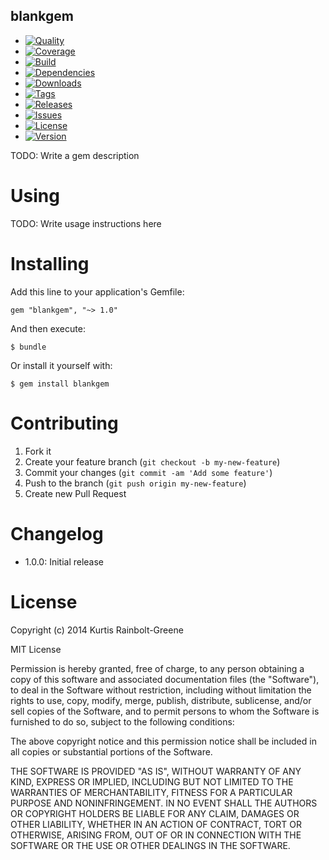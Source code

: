 blankgem
--------

  - [![Quality](http://img.shields.io/codeclimate/github/krainboltgreene/blankgem.gem.svg?style=flat-square)](https://codeclimate.com/github/krainboltgreene/blankgem.gem)
  - [![Coverage](http://img.shields.io/codeclimate/coverage/github/krainboltgreene/blankgem.gem.svg?style=flat-square)](https://codeclimate.com/github/krainboltgreene/blankgem.gem)
  - [![Build](http://img.shields.io/travis-ci/krainboltgreene/blankgem.gem.svg?style=flat-square)](https://travis-ci.org/krainboltgreene/blankgem.gem)
  - [![Dependencies](http://img.shields.io/gemnasium/krainboltgreene/blankgem.gem.svg?style=flat-square)](https://gemnasium.com/krainboltgreene/blankgem.gem)
  - [![Downloads](http://img.shields.io/gem/dtv/blankgem.svg?style=flat-square)](https://rubygems.org/gems/blankgem)
  - [![Tags](http://img.shields.io/github/tag/krainboltgreene/blankgem.gem.svg?style=flat-square)](http://github.com/krainboltgreene/blankgem.gem/tags)
  - [![Releases](http://img.shields.io/github/release/krainboltgreene/blankgem.gem.svg?style=flat-square)](http://github.com/krainboltgreene/blankgem.gem/releases)
  - [![Issues](http://img.shields.io/github/issues/krainboltgreene/blankgem.gem.svg?style=flat-square)](http://github.com/krainboltgreene/blankgem.gem/issues)
  - [![License](http://img.shields.io/badge/license-MIT-brightgreen.svg?style=flat-square)](http://opensource.org/licenses/MIT)
  - [![Version](http://img.shields.io/gem/v/blankgem.svg?style=flat-square)](https://rubygems.org/gems/blankgem)


TODO: Write a gem description


Using
=====

TODO: Write usage instructions here


Installing
==========

Add this line to your application's Gemfile:

    gem "blankgem", "~> 1.0"

And then execute:

    $ bundle

Or install it yourself with:

    $ gem install blankgem


Contributing
============

  1. Fork it
  2. Create your feature branch (`git checkout -b my-new-feature`)
  3. Commit your changes (`git commit -am 'Add some feature'`)
  4. Push to the branch (`git push origin my-new-feature`)
  5. Create new Pull Request


Changelog
=========

  - 1.0.0: Initial release


License
=======

Copyright (c) 2014 Kurtis Rainbolt-Greene

MIT License

Permission is hereby granted, free of charge, to any person obtaining
a copy of this software and associated documentation files (the
"Software"), to deal in the Software without restriction, including
without limitation the rights to use, copy, modify, merge, publish,
distribute, sublicense, and/or sell copies of the Software, and to
permit persons to whom the Software is furnished to do so, subject to
the following conditions:

The above copyright notice and this permission notice shall be
included in all copies or substantial portions of the Software.

THE SOFTWARE IS PROVIDED "AS IS", WITHOUT WARRANTY OF ANY KIND,
EXPRESS OR IMPLIED, INCLUDING BUT NOT LIMITED TO THE WARRANTIES OF
MERCHANTABILITY, FITNESS FOR A PARTICULAR PURPOSE AND
NONINFRINGEMENT. IN NO EVENT SHALL THE AUTHORS OR COPYRIGHT HOLDERS BE
LIABLE FOR ANY CLAIM, DAMAGES OR OTHER LIABILITY, WHETHER IN AN ACTION
OF CONTRACT, TORT OR OTHERWISE, ARISING FROM, OUT OF OR IN CONNECTION
WITH THE SOFTWARE OR THE USE OR OTHER DEALINGS IN THE SOFTWARE.
